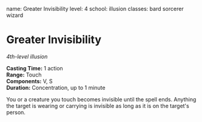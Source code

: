 name: Greater Invisibility level: 4 school: illusion classes: bard sorcerer wizard

# Greater Invisibility
_4th-level illusion_

**Casting Time:** 1 action    
**Range:** Touch    
**Components:** V, S    
**Duration:** Concentration, up to 1 minute

You or a creature you touch becomes invisible until the spell ends. Anything the target is wearing or carrying is invisible as long as it is on the target's person. 